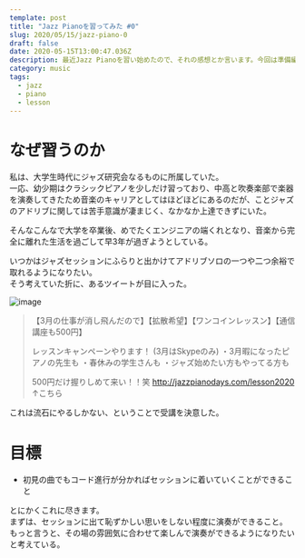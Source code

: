```yaml
---
template: post
title: "Jazz Pianoを習ってみた #0"
slug: 2020/05/15/jazz-piano-0
draft: false
date: 2020-05-15T13:00:47.036Z
description: 最近Jazz Pianoを習い始めたので、それの感想とか言います。今回は準備編。
category: music
tags:
  - jazz
  - piano
  - lesson
---
```

# なぜ習うのか
私は、大学生時代にジャズ研究会なるものに所属していた。  
一応、幼少期はクラシックピアノを少しだけ習っており、中高と吹奏楽部で楽器を演奏してきたため音楽のキャリアとしてはほどほどにあるのだが、ことジャズのアドリブに関しては苦手意識が凄まじく、なかなか上達できずにいた。

そんなこんなで大学を卒業後、めでたくエンジニアの端くれとなり、音楽から完全に離れた生活を過ごして早3年が過ぎようとしている。  

いつかはジャズセッションにふらりと出かけてアドリブソロの一つや二つ余裕で取れるようになりたい。  
そう考えていた折に、あるツイートが目に入った。

![image](/media/jazz-piano-tweet.jpg)

> 【3月の仕事が消し飛んだので】【拡散希望】【ワンコインレッスン】【通信講座も500円】
> 
> 
> レッスンキャンペーンやります！
> (3月はSkypeのみ)
> ・3月暇になったピアノの先生も
> ・春休みの学生さんも
> ・ジャズ始めたい方もやってる方も
> 
> 
> 
> 500円だけ握りしめて来い！！笑
> http://jazzpianodays.com/lesson2020
> ↑こちら
> 

これは流石にやるしかない、ということで受講を決意した。

# 目標
 - 初見の曲でもコード進行が分かればセッションに着いていくことができること

とにかくこれに尽きます。  
まずは、セッションに出て恥ずかしい思いをしない程度に演奏ができること。  
もっと言うと、その場の雰囲気に合わせて楽しんで演奏ができるようになりたいと考えている。
